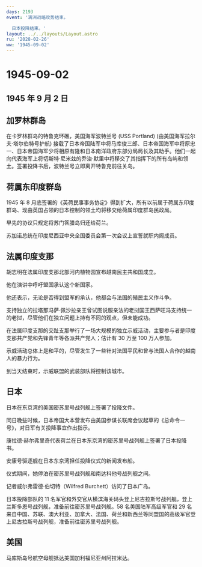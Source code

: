 ```yaml
---
days: 2193
event: '满洲战略攻势结束。

  日本投降结束。'
layout: ../../layouts/Layout.astro
ru: '2028-02-26'
ww: '1945-09-02'
---
```


# 1945-09-02

## 1945 年 9 月 2 日

## 加罗林群岛

在卡罗林群岛的特鲁克环礁，美国海军波特兰号 (USS Portland)
(由美国海军拉尔夫·塔尔伯特号护航)
接载了日本帝国陆军中将马库俊三郎、日本帝国海军中将原忠一、日本帝国海军少将相原有隆和日本南洋政府东部分局局长及其助手。他们一起向代表海军上将切斯特·尼米兹的乔治·默里中将移交了其指挥下的所有岛屿和领土。签署投降书后，波特兰号立即离开特鲁克前往关岛。

## 荷属东印度群岛

1945 年 8
月底签署的《英荷民事事务协定》得到扩大，所有以前属于荷属东印度群岛、现由英国占领的日本控制的领土均将移交给荷属印度群岛民政局。

早先的协议只规定将苏门答腊岛归还给荷兰。

苏加诺总统在印度尼西亚中央全国委员会第一次会议上宣誓就职内阁成员。

## 法属印度支那

胡志明在法属印度支那北部河内植物园宣布越南民主共和国成立。

他在演讲中呼吁盟国承认这个新国家。

他还表示，无论是否得到盟军的承认，他都会与法国的殖民主义作斗争。

支持独立的拉塔那冯萨·佩沙拉亲王曾试图说服亲法的老挝国王西萨旺冯支持统一的老挝，尽管他们在独立问题上持有不同的观点，但未能成功。

在法属印度支那的交趾支那举行了一场大规模的独立示威活动，主要参与者是印度支那共产党和先锋青年等各派共产党人；估计有
30 万至 100 万人参加。

示威活动总体上是和平的，尽管发生了一些针对法国平民和曾与法国人合作的越南人的暴力行为。

到当天结束时，示威联盟的武装部队将控制该城市。

## 日本

日本在东京湾的美国密苏里号战列舰上签署了投降文件。

同日晚些时候，日本帝国大本营发布由美国参谋长联席会议起草的《总命令一号》，对日军有关投降事宜作出指示。

康拉德·赫尔弗里奇代表荷兰在日本东京湾的密苏里号战列舰上签署了日本投降书。

安康号驱逐舰在日本东京湾担任投降仪式的新闻发布船。

仪式期间，她停泊在密苏里号战列舰和南达科他号战列舰之间。

记者威尔弗雷德·伯切特（Wilfred Burchett）访问了日本广岛。

日本投降部队的 11
名军官和外交官从横滨海关码头登上尼古拉斯号战列舰，登上兰斯多恩号战列舰，准备前往密苏里号战列舰。58
名美国陆军高级军官和 29
名来自中国、苏联、澳大利亚、加拿大、法国、荷兰和新西兰等同盟国的高级军官登上尼古拉斯号战列舰，准备前往密苏里号战列舰。

## 美国

马库斯岛号航空母舰抵达美国加利福尼亚州阿拉米达。